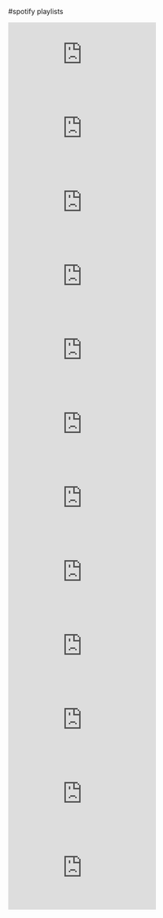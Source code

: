 #spotify playlists

<div class="resp-container">
<iframe class="resp-iframe" src="https://open.spotify.com/embed/user/ej1090/playlist/13C86U3OyYe8rimBz7wJF1" frameborder="0" allowtransparency="true" allow="encrypted-media"></iframe>
</div>

<div class="resp-container">
<iframe class="resp-iframe" src="https://open.spotify.com/embed/user/ej1090/playlist/27uLiHBt4xcZVo4T4aTJ5W" frameborder="0" allowtransparency="true" allow="encrypted-media"></iframe>
</div>

<div class="resp-container">
<iframe class="resp-iframe" src="https://open.spotify.com/embed/user/ej1090/playlist/1FFz8nwc2pK1SRn9XweKq2" frameborder="0" allowtransparency="true" allow="encrypted-media"></iframe>
</div>

<div class="resp-container">
<iframe class="resp-iframe" src="https://open.spotify.com/embed/user/ej1090/playlist/5DzpqWv3yJbhDz6rqhEgYO" frameborder="0" allowtransparency="true" allow="encrypted-media"></iframe>
</div>

<div class="resp-container">
<iframe class="resp-iframe" src="https://open.spotify.com/embed/user/ej1090/playlist/7xOwXhhBaB0TyozbuocrqR" frameborder="0" allowtransparency="true" allow="encrypted-media"></iframe>
</div>

<div class="resp-container">
<iframe class="resp-iframe" src="https://open.spotify.com/embed/user/ej1090/playlist/2tLtGfdFttVaQip1gdmNrB" frameborder="0" allowtransparency="true" allow="encrypted-media"></iframe>
</div>

<div class="resp-container">
<iframe class="resp-iframe" src="https://open.spotify.com/embed/user/ej1090/playlist/7xosdReV2wF9cgkDm0sltE" frameborder="0" allowtransparency="true" allow="encrypted-media"></iframe>
</div>

<div class="resp-container">
<iframe class="resp-iframe" src="https://open.spotify.com/embed/user/ej1090/playlist/6lGIJqLugVHqF0C91DNzxa" frameborder="0" allowtransparency="true" allow="encrypted-media"></iframe>
</div>

<div class="resp-container">
<iframe class="resp-iframe" src="https://open.spotify.com/embed/user/ej1090/playlist/3JpwHA7BGDDRNfCSQTzvvl" frameborder="0" allowtransparency="true" allow="encrypted-media"></iframe>
</div>

<div class="resp-container">
<iframe class="resp-iframe" src="https://open.spotify.com/embed/user/ej1090/playlist/72lhCQHYL5V2m16zkXvrh6" frameborder="0" allowtransparency="true" allow="encrypted-media"></iframe>
</div>

<div class="resp-container">
<iframe src="https://open.spotify.com/embed/user/ej1090/playlist/0eKQYgywAIYbScDEzKTNNr" frameborder="0" allowtransparency="true" allow="encrypted-media"></iframe>
</div>

<div class="resp-container">
<iframe src="https://open.spotify.com/embed/user/ej1090/playlist/3eLLpqiqWQtqb7HxgnLHQQ" frameborder="0" allowtransparency="true" allow="encrypted-media"></iframe>
</div>
